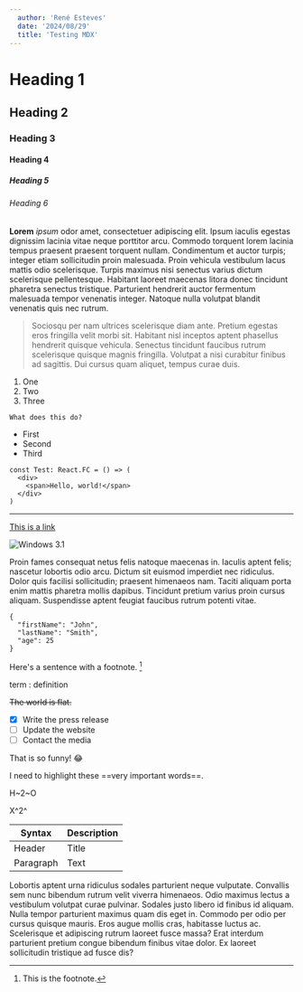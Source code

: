```yaml
---
  author: 'René Esteves'
  date: '2024/08/29'
  title: 'Testing MDX'
---
```


# Heading 1

## Heading 2

### Heading 3

#### Heading 4

##### Heading 5

###### Heading 6

**Lorem** *ipsum* odor amet, consectetuer adipiscing elit. Ipsum iaculis egestas dignissim lacinia vitae neque porttitor arcu. Commodo torquent lorem lacinia tempus praesent praesent torquent nullam. Condimentum et auctor turpis; integer etiam sollicitudin proin malesuada. Proin vehicula vestibulum lacus mattis odio scelerisque. Turpis maximus nisi senectus varius dictum scelerisque pellentesque. Habitant laoreet maecenas litora donec tincidunt pharetra senectus tristique. Parturient hendrerit auctor fermentum malesuada tempor venenatis integer. Natoque nulla volutpat blandit venenatis quis nec rutrum.

> Sociosqu per nam ultrices scelerisque diam ante. Pretium egestas eros fringilla velit morbi sit. Habitant nisl inceptos aptent phasellus hendrerit quisque vehicula. Senectus tincidunt faucibus rutrum scelerisque quisque magnis fringilla. Volutpat a nisi curabitur finibus ad sagittis. Dui cursus quam aliquet, tempus curae duis.

1. One
2. Two
3. Three

`What does this do?`

- First
- Second
- Third

```tsx
const Test: React.FC = () => (  
  <div>
    <span>Hello, world!</span>
  </div>
)
```

---

[This is a link](https://google.com)

![Windows 3.1](https://img.sysgeek.cn/img/2023/09/windows-nt-3-1.jpg)

Proin fames consequat netus felis natoque maecenas in. Iaculis aptent felis; nascetur lobortis odio arcu. Dictum sit euismod imperdiet nec ridiculus. Dolor quis facilisi sollicitudin; praesent himenaeos nam. Taciti aliquam porta enim mattis pharetra mollis dapibus. Tincidunt pretium varius proin cursus aliquam. Suspendisse aptent feugiat faucibus rutrum potenti vitae.

```
{
  "firstName": "John",
  "lastName": "Smith",
  "age": 25
}
``` 

Here's a sentence with a footnote. [^1]

term
: definition 

~~The world is flat.~~

- [x] Write the press release
- [ ] Update the website
- [ ] Contact the media 

That is so funny! :joy:

I need to highlight these ==very important words==.

H~2~O

X^2^

| Syntax | Description |
| ----------- | ----------- |
| Header | Title |
| Paragraph | Text | 

Lobortis aptent urna ridiculus sodales parturient neque vulputate. Convallis sem nunc bibendum rutrum velit viverra himenaeos. Odio maximus lectus a vestibulum volutpat curae pulvinar. Sodales justo libero id finibus id aliquam. Nulla tempor parturient maximus quam dis eget in. Commodo per odio per cursus quisque mauris. Eros augue mollis cras, habitasse luctus ac. Scelerisque et adipiscing rutrum laoreet fusce massa? Erat interdum parturient pretium congue bibendum finibus vitae dolor. Ex laoreet sollicitudin tristique ad fusce dis?

[^1]: This is the footnote. 